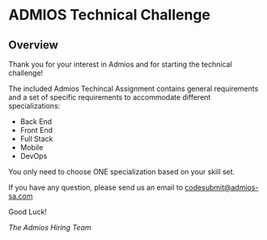 # ADMIOS Technical Challenge
## Overview

Thank you for your interest in Admios and for starting the technical challenge!

The included Admios Techincal Assignment contains general requirements and a set of specific requirements to accommodate different specializations:
- Back End
- Front End
- Full Stack
- Mobile
- DevOps

You only need to choose ONE specialization based on your skill set.

If you have any question, please send us an email to [codesubmit@admios-sa.com](mailto:codesubmit@admios-sa.com)

Good Luck!

*The Admios Hiring Team*